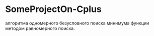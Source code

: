 # SomeProjectOn-Cplus
алгоритма одномерного безусловного поиска минимума функции методом равномерного поиска.
